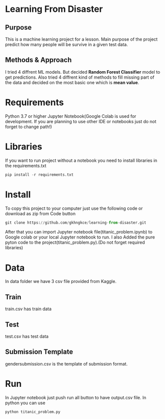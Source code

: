 # Learning From Disaster
## Purpose
This is a machine learning project for a lesson. Main purpose of the project predict how many people will be survive in a given test data.
## Methods & Approach
I tried 4 diffrent ML models. But decided **Random Forest Classifier** model to get predictions. Also tried 4 diffrent kind of methods to fill missing part of the data and decided on the most basic one which is **mean value**.

# Requirements
Python 3.7 or higher
Jupyter Notebook(Google Colab is used for development. If you are planning to use other IDE or notebooks just do not forget to change path!)

# Libraries
If you want to run project without a notebook you need to install libraries in the requirements.txt

```python
pip install -r requirements.txt
```

# Install
To copy this project to your computer just use the following code or download as zip from Code button

```python
git clone https://github.com/gkhngkce/learning-from-disaster.git
```

After that you can import Jupyter notebook file(titanic_problem.ipynb) to Google colab or your local Jupyter notebook to run.
I also Added the pure pyton code to the project(titanic_problem.py).(Do not forget required libraries)

# Data 
In data folder we have 3 csv file provided from Kaggle.
## Train
train.csv has train data 
## Test
test.csv has test data
## Submission Template
gendersubmission.csv is the template of submission format.


# Run
In Jupyter notebook just push run all button to have output.csv file.
In python you can use 
```python
python titanic_problem.py
```
